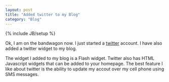 ```yaml
---
layout: post
title: "Added twitter to my Blog"
category: "Blog"
---
```

{% include JB/setup %}

Ok, I am on the bandwagon now. I just started a [twitter](http://www.twitter.com) account. I have also added a twitter widget to my blog.

The widget I added to my blog is a Flash widget. Twitter also has HTML Javascript widgets that can be added to your homepage. The best feature I like about twitter is the ability to update my accout over my cell phone using SMS messages.